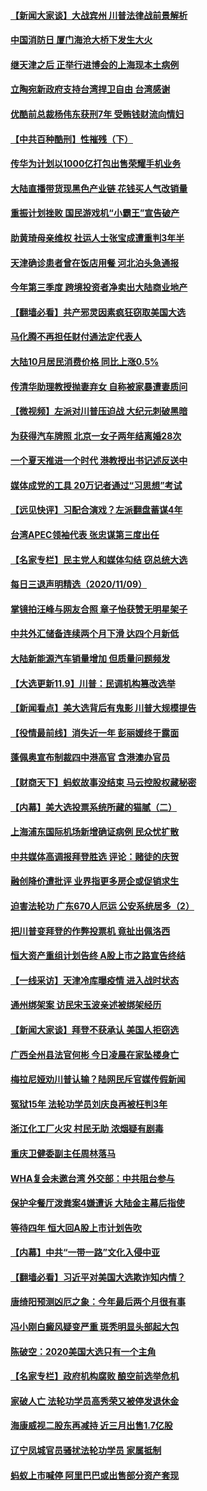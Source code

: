 #### [【新闻大家谈】大战宾州 川普法律战前景解析](../pages/nsc413/n12539189.md) 
#### [中国消防日 厦门海沧大桥下发生大火](../pages/nsc413/n12538665.md) 
#### [继天津之后 正举行进博会的上海现本土病例](../pages/nsc413/n12538700.md) 
#### [立陶宛新政府支持台湾捍卫自由 台湾感谢](../pages/nsc413/n12538674.md) 
#### [优酷前总裁杨伟东获刑7年 受贿钱财流向情妇](../pages/nsc413/n12538549.md) 
#### [【中共百种酷刑】性摧残（下）](../pages/nsc413/n12536080.md) 
#### [传华为计划以1000亿打包出售荣耀手机业务](../pages/nsc413/n12538384.md) 
#### [大陆直播带货现黑色产业链 花钱买人气改销量](../pages/nsc413/n12538299.md) 
#### [重振计划挫败 国民游戏机“小霸王”宣告破产](../pages/nsc413/n12538506.md) 
#### [助黄琦母亲维权 社运人士张宝成遭重判3年半](../pages/nsc413/n12538340.md) 
#### [天津确诊患者曾在饭店用餐 河北泊头急通报](../pages/nsc413/n12538232.md) 
#### [今年第三季度 跨境投资者净卖出大陆商业地产](../pages/nsc413/n12538277.md) 
#### [【翻墙必看】共产邪灵因素疯狂窃取美国大选](../pages/nsc413/n12538026.md) 
#### [马化腾不再担任财付通法定代表人](../pages/nsc413/n12538073.md) 
#### [大陆10月居民消费价格 同比上涨0.5%](../pages/nsc413/n12537796.md) 
#### [传清华助理教授抛妻弃女 自称被家暴遭妻质问](../pages/nsc413/n12537787.md) 
#### [【微视频】左派对川普压迫战 大纪元刺破黑暗](../pages/nsc413/n12537864.md) 
#### [为获得汽车牌照 北京一女子两年结离婚28次](../pages/nsc413/n12537472.md) 
#### [一个夏天推进一个时代 港教授出书记述反送中](../pages/nsc413/n12537846.md) 
#### [媒体成党的工具 20万记者通过“习思想”考试](../pages/nsc413/n12537726.md) 
#### [【远见快评】习配合演戏？左派翻盘蓄谋4年](../pages/nsc413/n12537513.md) 
#### [台湾APEC领袖代表 张忠谋第三度出任](../pages/nsc413/n12537702.md) 
#### [【名家专栏】民主党人和媒体勾结 窃总统大选](../pages/nsc413/n12536392.md) 
#### [每日三退声明精选（2020/11/09）](../pages/nsc413/n12538600.md) 
#### [掌镜拍汪峰与网友合照 章子怡获赞无明星架子](../pages/nsc413/n12537504.md) 
#### [中共外汇储备连续两个月下滑 达四个月新低](../pages/nsc413/n12535946.md) 
#### [大陆新能源汽车销量增加 但质量问题频发](../pages/nsc413/n12535224.md) 
#### [【大选更新11.9】川普：民调机构篡改选举](../pages/nsc413/n12535884.md) 
#### [【新闻看点】美大选背后有鬼影 川普大规模提告](../pages/nsc413/n12537339.md) 
#### [【役情最前线】消失近一年 彭丽媛终于露面](../pages/nsc413/n12537116.md) 
#### [蓬佩奥宣布制裁四中港高官 含港澳办官员](../pages/nsc413/n12537153.md) 
#### [【财商天下】蚂蚁故事没结束 马云控股权藏秘密](../pages/nsc413/n12537259.md) 
#### [【内幕】美大选投票系统所藏的猫腻（二）](../pages/nsc413/n12536712.md) 
#### [上海浦东国际机场新增确证病例 民众忧扩散](../pages/nsc413/n12536823.md) 
#### [中共媒体高调报拜登胜选 评论：赌徒的庆贺](../pages/nsc413/n12536611.md) 
#### [融创降价遭批评 业界指更多房企或促销求生](../pages/nsc413/n12536540.md) 
#### [迫害法轮功 广东670人厄运 公安系统居多（2）](../pages/nsc413/n12527607.md) 
#### [把川普变拜登的作弊投票机 竟扯出佩洛西](../pages/nsc413/n12536635.md) 
#### [恒大资产重组计划告终 A股上市之路宣告终结](../pages/nsc413/n12536603.md) 
#### [【一线采访】天津冷库曝疫情 进入战时状态](../pages/nsc413/n12535311.md) 
#### [通州绑架案 访民宋玉波亲述被绑架经历](../pages/nsc413/n12536489.md) 
#### [【新闻大家谈】拜登不获承认 美国人拒窃选](../pages/nsc413/n12536484.md) 
#### [广西全州县法官何彬 今日凌晨在家坠楼身亡](../pages/nsc413/n12536135.md) 
#### [梅拉尼娅劝川普认输？陆网民斥官媒传假新闻](../pages/nsc413/n12536197.md) 
#### [冤狱15年 法轮功学员刘庆良再被枉判3年](../pages/nsc413/n12527290.md) 
#### [浙江化工厂火灾 村民无助 浓烟疑有剧毒](../pages/nsc413/n12536031.md) 
#### [重庆卫健委副主任周林落马](../pages/nsc413/n12535546.md) 
#### [WHA复会未邀台湾 外交部：中共阻台参与](../pages/nsc413/n12535045.md) 
#### [保护伞餐厅泼粪案4嫌遭诉 大陆金主幕后指使](../pages/nsc413/n12535171.md) 
#### [等待四年 恒大回A股上市计划告吹](../pages/nsc413/n12534900.md) 
#### [【内幕】中共“一带一路”文化入侵中亚](../pages/nsc413/n12523261.md) 
#### [【翻墙必看】习近平对美国大选欺诈知内情？](../pages/nsc413/n12535216.md) 
#### [唐绮阳预测凶厄之象：今年最后两个月很有事](../pages/nsc413/n12534699.md) 
#### [冯小刚白癜风疑变严重 斑秃明显头部起大包](../pages/nsc413/n12534449.md) 
#### [陈破空：2020美国大选只有一个主角](../pages/nsc413/n12534680.md) 
#### [【名家专栏】政府机构腐败 酿空前选举危机](../pages/nsc413/n12534536.md) 
#### [家破人亡 法轮功学员高秀荣又被停发退休金](../pages/nsc413/n12534209.md) 
#### [海康威视二股东再减持 近三月出售1.7亿股](../pages/nsc413/n12534524.md) 
#### [辽宁凤城官员骚扰法轮功学员 家属抵制](../pages/nsc413/n12530450.md) 
#### [蚂蚁上市喊停 阿里巴巴或出售部分资产套现](../pages/nsc413/n12534302.md) 
